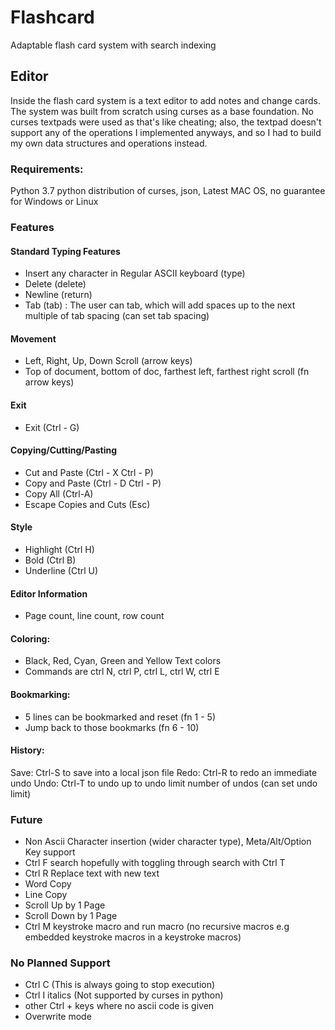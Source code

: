 # Flashcard
Adaptable flash card system with search indexing

## Editor
Inside the flash card system is a text editor to add notes and change cards. The system was built from scratch using
curses as a base foundation. No curses textpads were used as that's like cheating; also, the textpad doesn't support
any of the operations I implemented anyways, and so I had to build my own data structures and operations instead.

### Requirements:
Python 3.7 
python distribution of curses, json, 
Latest MAC OS, no guarantee for Windows or Linux

### Features
#### Standard Typing Features
- Insert any character in Regular ASCII keyboard (type)
- Delete (delete)
- Newline (return)
- Tab (tab) : The user can tab, which will add spaces up to the next multiple of tab spacing (can set tab spacing)

#### Movement
- Left, Right, Up, Down Scroll (arrow keys)
- Top of document, bottom of doc, farthest left, farthest right scroll (fn arrow keys)

#### Exit
- Exit (Ctrl - G) 

#### Copying/Cutting/Pasting
- Cut and Paste (Ctrl - X Ctrl - P)
- Copy and Paste (Ctrl - D Ctrl - P)
- Copy All (Ctrl-A)
- Escape Copies and Cuts (Esc)

#### Style
- Highlight (Ctrl H)
- Bold (Ctrl B)
- Underline (Ctrl U)

#### Editor Information
- Page count, line count, row count

#### Coloring:
- Black, Red, Cyan, Green and Yellow Text colors
- Commands are ctrl N, ctrl P, ctrl L, ctrl W, ctrl E

#### Bookmarking:
- 5 lines can be bookmarked and reset (fn 1 - 5)
- Jump back to those bookmarks (fn 6 - 10)

#### History:
Save: Ctrl-S to save into a local json file
Redo: Ctrl-R to redo an immediate undo
Undo: Ctrl-T to undo up to undo limit number of undos (can set undo limit)

### Future
- Non Ascii Character insertion (wider character type), Meta/Alt/Option Key support
- Ctrl F search hopefully with toggling through search with Ctrl T
- Ctrl R Replace text with new text
- Word Copy
- Line Copy
- Scroll Up by 1 Page
- Scroll Down by 1 Page
- Ctrl M keystroke macro and run macro (no recursive macros e.g embedded keystroke macros in a keystroke macros)

### No Planned Support
- Ctrl C (This is always going to stop execution)
- Ctrl I italics (Not supported by curses in python)
- other Ctrl + keys where no ascii code is given
- Overwrite mode 


